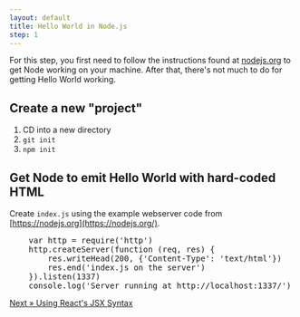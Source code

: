 ```yaml
---
layout: default
title: Hello World in Node.js
step: 1
---
```

For this step, you first need to follow the instructions found at [nodejs.org](https://nodejs.org) to get Node working on your machine.  After that, there's not much to do for getting Hello World working.

## Create a new "project"
1. CD into a new directory
1. `git init`
1. `npm init`

## Get Node to emit Hello World with hard-coded HTML
Create `index.js` using the example webserver code from [https://nodejs.org](https://nodejs.org/).

<pre class="brush: js">
    var http = require('http')
    http.createServer(function (req, res) {
        res.writeHead(200, {'Content-Type': 'text/html'})
        res.end('<html><head><title>Hello World</title></head><body>index.js on the server</body></html>')
    }).listen(1337)
    console.log('Server running at http://localhost:1337/')
</pre>

[Next » Using React's JSX Syntax](02-jsx.html)
